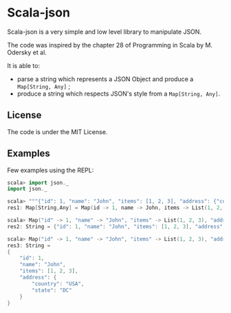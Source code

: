 # Scala-json

Scala-json is a very simple and low level library to manipulate JSON.

The code was inspired by the chapter 28 of Programming in Scala by M. Odersky et al.

It is able to:

- parse a string which represents a JSON Object and produce a `Map[String, Any]` ;
- produce a string which respects JSON's style from a `Map[String, Any]`.

## License

The code is under the MIT License.

## Examples

Few examples using the REPL: 

```scala
scala> import json._
import json._

scala> """{"id": 1, "name": "John", "items": [1, 2, 3], "address": {"country": "USA", "state": "DC"}}""".toObject
res1: Map[String,Any] = Map(id -> 1, name -> John, items -> List(1, 2, 3), address -> Map(country -> USA, state -> DC))

scala> Map("id" -> 1, "name" -> "John", "items" -> List(1, 2, 3), "address" -> Map("country" -> "USA", "state" -> "DC")).toJSON
res2: String = {"id": 1, "name": "John", "items": [1, 2, 3], "address": {"country": "USA", "state": "DC"}}

scala> Map("id" -> 1, "name" -> "John", "items" -> List(1, 2, 3), "address" -> Map("country" -> "USA", "state" -> "DC")).toPrettyJSON
res3: String =
{
	"id": 1,
	"name": "John",
	"items": [1, 2, 3],
	"address": {
		"country": "USA",
		"state": "DC"
	}
}
```